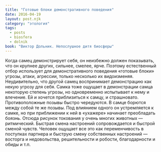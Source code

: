 ```yaml
---
title: "Готовые блоки демонстративного поведения"
date: 2016-04-19
layout: post.njk
category: "этология"
tags:
  - posts
  - biosfera
  - dolnik
book: "Виктор Дольник. Непослушное дитя биосферы"
---
```


Когда самец демонстрирует себя, он неизбежно должен показывать, что он крупнее других, сильнее, смелее, ярче. Поэтому естественный отбор использует для демонстративного поведения «готовые блоки» угрозы, атаки, агрессии, только несколько их видоизменяя. Неудивительно, что другой самец воспринимает демонстрацию как некую угрозу для себя. Самка тоже ощущает в демонстрации самца некоторую степень угрозы, но одновременно испытывает к нему и влечение. Ей и хочется приблизиться к самцу, и страшновато. Противоположные позывы быстро чередуются. В самце борются между собой те же позывы. Под влиянием одного он устремляется к самке, но при приближении к ней в «ухажере» начинает преобладать боязнь. Отсюда рисунок токования у очень многих животных — ритмический. Быстрая смена настроений сопровождается и быстрой сменой чувств. Человек ощущает все это как переменчивость в поступках партнера и быструю смену собственных настроений — восторга и недовольства, решительности и робости, благодарности и обиды и т.п.
